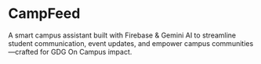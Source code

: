 # CampFeed
A smart campus assistant built with Firebase &amp; Gemini AI to streamline student communication, event updates, and empower campus communities—crafted for GDG On Campus impact.
